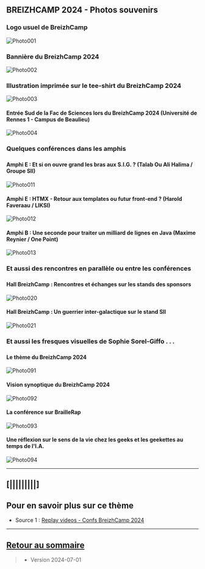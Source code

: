 ## BREIZHCAMP 2024 - Photos souvenirs

### Logo usuel de BreizhCamp
![Photo001](../illustrim/Photos/logo-BreizhCamp.png)

### Bannière du BreizhCamp 2024
![Photo002](../illustrim/Photos/BZHCamp2024/breizhcamp-2024.png)

### Illustration imprimée sur le tee-shirt du BreizhCamp 2024
![Photo003](../illustrim/Photos/BZHCamp2024/Collector-Dessin_T-shirt.png)

#### Entrée Sud de la Fac de Sciences lors du BreizhCamp 2024 (Université de Rennes 1 - Campus de Beaulieu)
![Photo004](../illustrim/Photos/BZHCamp2024/Entree_BZHCamp.jpg)

### Quelques conférences dans les amphis
### 

#### Amphi E : Et si on ouvre grand les bras aux S.I.G. ? (Talab Ou Ali Halima /  Groupe SII)
![Photo011](../illustrim/Photos/BZHCamp2024/Amphi-conf-SIG.jpg)

#### Amphi E : HTMX - Retour aux templates ou futur front-end ? (Harold Faveraau /  LIKSI)
![Photo012](../illustrim/Photos/BZHCamp2024/Amphi-E_Externatic.jpg)

#### Amphi B : Une seconde pour traiter un milliard de lignes en Java (Maxime Reynier /  One Point)
![Photo013](../illustrim/Photos/BZHCamp2024/Conf_Tech_BZHCamp.jpg)

### Et aussi des rencontres en parallèle ou entre les conférences 
### 

#### Hall BreizhCamp : Rencontres et échanges sur les stands des sponsors
![Photo020](../illustrim/Photos/BZHCamp2024/Hall_BZHCamp.jpg)

#### Hall BreizhCamp : Un guerrier inter-galactique sur le stand SII
![Photo021](../illustrim/Photos/BZHCamp2024/Hall_BZHCamp-02.jpg)


### Et aussi les fresques visuelles de Sophie Sorel-Giffo . . .  
### 

#### Le thème du BreizhCamp 2024
![Photo091](../illustrim/Photos/BZHCamp2024/2024-06-28_Sophie-SG-04.jpg)

#### Vision synoptique du BreizhCamp 2024
![Photo092](../illustrim/Photos/BZHCamp2024/2024-06-28_Sophie-SG-01.jpg)

#### La conférence sur BrailleRap
![Photo093](../illustrim/Photos/BZHCamp2024/2024-06-28_Sophie-SG-02.jpg)

#### Une réflexion sur le sens de la vie chez les geeks et les geekettes au temps de l'I.A.
![Photo094](../illustrim/Photos/BZHCamp2024/2024-06-28_Sophie-SG-03.jpg)



---

## [|||||||||] 
>
## Pour en savoir plus sur ce thème

- Source 1 : 
 [Replay videos - Confs BreizhCamp 2024](https://www.youtube.com/playlist?list=PLv7xGPH0RMUSa01SXi__a8r2rvrVJbgaU)


---

## [Retour au sommaire](https://dcn-prof.github.io/breizhdataclub/)
  
>

>  *  Version 2024-07-01
>    
